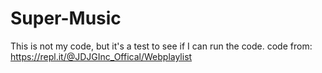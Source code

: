 # Super-Music
This is not my code, but it's a test to see if I can run the code.
code from: https://repl.it/@JDJGInc_Offical/Webplaylist
